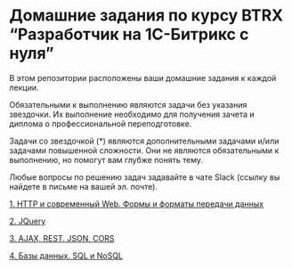 # Домашние задания по курсу BTRX “Разработчик на 1С-Битрикс с нуля”

В этом репозитории расположены ваши домашние задания к каждой лекции.

Обязательными к выполнению являются задачи без указания звездочки. Их выполнение необходимо для получения зачета и диплома о профессиональной переподготовке.

Задачи со звездочкой (*) являются дополнительными задачами и/или задачами повышенной сложности. Они не являются обязательными к выполнению, но помогут вам глубже понять тему.

Любые вопросы по решению задач задавайте в чате Slack (ссылку вы найдете в письме на вашей эл. почте).

[1. HTTP и современный Web. Формы и форматы передачи данных]()

[2. JQuery]()

[3. AJAX, REST. JSON, CORS]()

[4. Базы данных. SQL и NoSQL]()
